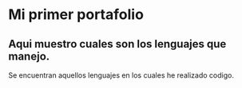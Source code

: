 # Mi primer portafolio
## Aqui muestro cuales son los lenguajes que manejo.


Se encuentran aquellos lenguajes en los cuales he realizado codigo.
